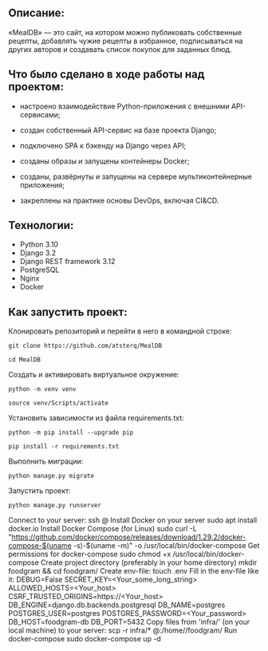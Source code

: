 ## Описание:
«MealDB» — это сайт, на котором можно публиковать собственные рецепты, добавлять чужие рецепты в избранное, подписываться на других авторов и создавать список покупок для заданных блюд.  

## Что было сделано в ходе работы над проектом:  
- настроено взаимодействие Python-приложения с внешними API-сервисами;  

- создан собственный API-сервис на базе проекта Django;  

- подключено SPA к бэкенду на Django через API;  

- созданы образы и запущены контейнеры Docker;  

- созданы, развёрнуты и запущены на сервере мультиконтейнерные приложения;  

- закреплены на практике основы DevOps, включая CI&CD.

## Технологии:
- Python 3.10
- Django 3.2
- Django REST framework 3.12
- PostgreSQL
- Nginx
- Docker

## Как запустить проект:
Клонировать репозиторий и перейти в него в командной строке:

```
git clone https://github.com/atsterq/MealDB
```

```
cd MealDB
```

Cоздать и активировать виртуальное окружение:

```
python -m venv venv
```

```
source venv/Scripts/activate
```

Установить зависимости из файла requirements.txt:

```
python -m pip install --upgrade pip
```

```
pip install -r requirements.txt
```

Выполнить миграции:

```
python manage.py migrate
```

Запустить проект:

```
python manage.py runserver
```


Connect to your server:
ssh <server user>@<server IP>
Install Docker on your server
sudo apt install docker.io
Install Docker Compose (for Linux)
sudo curl -L "https://github.com/docker/compose/releases/download/1.29.2/docker-compose-$(uname -s)-$(uname -m)" -o /usr/local/bin/docker-compose
Get permissions for docker-compose
sudo chmod +x /usr/local/bin/docker-compose
Create project directory (preferably in your home directory)
mkdir foodgram && cd foodgram/
Create env-file:
touch .env
Fill in the env-file like it:
DEBUG=False
SECRET_KEY=<Your_some_long_string>
ALLOWED_HOSTS=<Your_host>
CSRF_TRUSTED_ORIGINS=https://<Your_host>
DB_ENGINE=django.db.backends.postgresql
DB_NAME=postgres
POSTGRES_USER=postgres
POSTGRES_PASSWORD=<Your_password>
DB_HOST=foodgram-db
DB_PORT=5432
Copy files from 'infra/' (on your local machine) to your server:
scp -r infra/* <server user>@<server IP>:/home/<server user>/foodgram/
Run docker-compose
sudo docker-compose up -d
